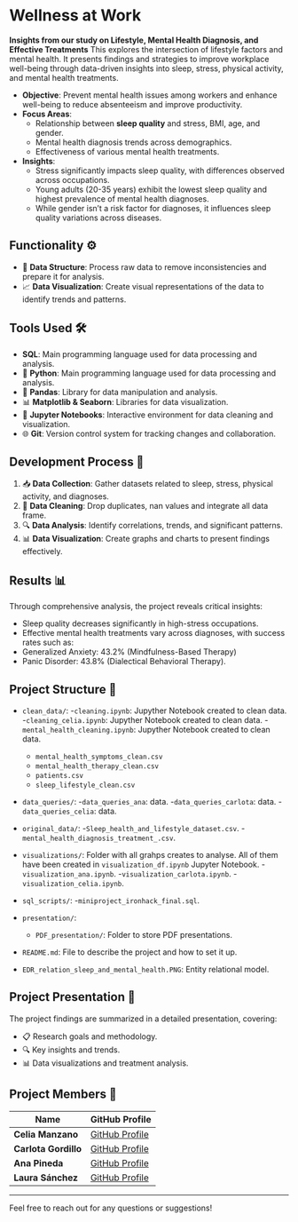 # Wellness at Work
**Insights from our study on Lifestyle, Mental Health Diagnosis, and Effective Treatments**
This explores the intersection of lifestyle factors and mental health. It presents findings and strategies to improve workplace well-being through data-driven insights into sleep, stress, physical activity, and mental health treatments.

- **Objective**: Prevent mental health issues among workers and enhance well-being to reduce absenteeism and improve productivity.
- **Focus Areas**:
  - Relationship between **sleep quality** and stress, BMI, age, and gender.
  - Mental health diagnosis trends across demographics.
  - Effectiveness of various mental health treatments.
- **Insights**:
  - Stress significantly impacts sleep quality, with differences observed across occupations.
  - Young adults (20-35 years) exhibit the lowest sleep quality and highest prevalence of mental health diagnoses.
  - While gender isn’t a risk factor for diagnoses, it influences sleep quality variations across diseases.


## Functionality ⚙️

- 🧹 **Data Structure**: Process raw data to remove inconsistencies and prepare it for analysis.
- 📈 **Data Visualization**: Create visual representations of the data to identify trends and patterns.

## Tools Used 🛠️

- **SQL**: Main programming language used for data processing and analysis.
- 🐍 **Python**: Main programming language used for data processing and analysis.
- 🐼 **Pandas**: Library for data manipulation and analysis.
- 📊 **Matplotlib & Seaborn**: Libraries for data visualization.
- 📓 **Jupyter Notebooks**: Interactive environment for data cleaning and visualization.
- 🌐 **Git**: Version control system for tracking changes and collaboration.

## Development Process 🚀

1. 📥 **Data Collection**: Gather datasets related to sleep, stress, physical activity, and diagnoses.
2. 🧹 **Data Cleaning**: Drop duplicates, nan values and integrate all data frame. 
3. 🔍 **Data Analysis**: Identify correlations, trends, and significant patterns.
4. 📊 **Data Visualization**: Create graphs and charts to present findings effectively.

## Results 📊
Through comprehensive analysis, the project reveals critical insights:

- Sleep quality decreases significantly in high-stress occupations.
- Effective mental health treatments vary across diagnoses, with success rates such as:
- Generalized Anxiety: 43.2% (Mindfulness-Based Therapy)
- Panic Disorder: 43.8% (Dialectical Behavioral Therapy).



## Project Structure 📁

- `clean_data/`:
    -`cleaning.ipynb`: Jupyther Notebook created to clean data.
    -`cleaning_celia.ipynb`: Jupyther Notebook created to clean data.
    -`mental_health_cleaning.ipynb`: Jupyther Notebook created to clean data.
    - `mental_health_symptoms_clean.csv`
    - `mental_health_therapy_clean.csv`
    - `patients.csv`
    - `sleep_lifestyle_clean.csv`
- `data_queries/`:
    -`data_queries_ana`: data.
    -`data_queries_carlota`: data.
    -`data_queries_celia`: data.

- `original_data/`:
    -`Sleep_health_and_lifestyle_dataset.csv`.
    -`mental_health_diagnosis_treatment_.csv`.
  


  
- `visualizations/`: Folder with all grahps creates to analyse. All of them have been created in `visualization_df.ipynb` Jupyter Notebook.
    -`visualization_ana.ipynb`.
    -`visualization_carlota.ipynb`.
    -`visualization_celia.ipynb`.
- `sql_scripts/`:
    -`miniproject_ironhack_final.sql`.

- `presentation/`: 
  - `PDF_presentation/`: Folder to store PDF presentations.
- `README.md`: File to describe the project and how to set it up.
- `EDR_relation_sleep_and_mental_health.PNG`: Entity relational model.


## Project Presentation 🎤

The project findings are summarized in a detailed presentation, covering:

- 📋 Research goals and methodology.
- 🔍 Key insights and trends.
- 📊 Data visualizations and treatment analysis.



## Project Members 👥

| Name       | GitHub Profile                           |
|------------|------------------------------------------|
| **Celia Manzano** | [GitHub Profile](https://github.com/cemanzanoc) |
| **Carlota Gordillo** | [GitHub Profile](https://github.com/carlotagordillo2) |
| **Ana Pineda** | [GitHub Profile](https://github.com/asdianita) |
| **Laura Sánchez** | [GitHub Profile](https://github.com/laurasanchez20) |
----

Feel free to reach out for any questions or suggestions!
